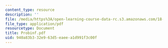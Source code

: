 ```yaml
---
content_type: resource
description: ''
file: /media/https%3A/open-learning-course-data-rc.s3.amazonaws.com/18-303-linear-partial-differential-equations-fall-2006/940a83b332e963d5eaeea1d991f3c00f_Probinf.pdf
file_type: application/pdf
resourcetype: Document
title: Probinf.pdf
uid: 940a83b3-32e9-63d5-eaee-a1d991f3c00f
---
```

